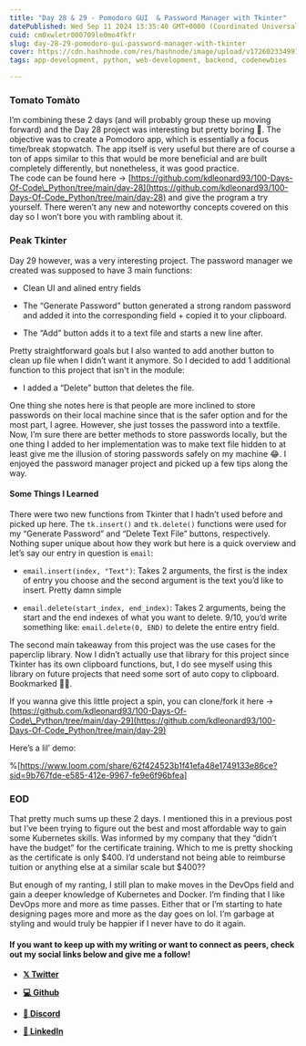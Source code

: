 ```yaml
---
title: "Day 28 & 29 - Pomodoro GUI  & Password Manager with Tkinter"
datePublished: Wed Sep 11 2024 13:35:40 GMT+0000 (Coordinated Universal Time)
cuid: cm0xwletr000709le0mo4fkfr
slug: day-28-29-pomodoro-gui-password-manager-with-tkinter
cover: https://cdn.hashnode.com/res/hashnode/image/upload/v1726023349914/b951a6e1-afd9-4ab4-b434-a14bb7886c56.png
tags: app-development, python, web-development, backend, codenewbies

---
```


### Tomato Tomàto

I’m combining these 2 days (and will probably group these up moving forward) and the Day 28 project was interesting but pretty boring 🥱. The objective was to create a Pomodoro app, which is essentially a focus time/break stopwatch. The app itself is very useful but there are of course a ton of apps similar to this that would be more beneficial and are built completely differently, but nonetheless, it was good practice.  
The code can be found here → [https://github.com/kdleonard93/100-Days-Of-Code\_Python/tree/main/day-28](https://github.com/kdleonard93/100-Days-Of-Code_Python/tree/main/day-28) and give the program a try yourself. There weren’t any new and noteworthy concepts covered on this day so I won’t bore you with rambling about it.

### Peak Tkinter

Day 29 however, was a very interesting project. The password manager we created was supposed to have 3 main functions:

* Clean UI and alined entry fields
    
* The “Generate Password” button generated a strong random password and added it into the corresponding field + copied it to your clipboard.
    
* The “Add” button adds it to a text file and starts a new line after.
    

Pretty straightforward goals but I also wanted to add another button to clean up file when I didn’t want it anymore. So I decided to add 1 additional function to this project that isn't in the module:

* I added a “Delete” button that deletes the file.
    

One thing she notes here is that people are more inclined to store passwords on their local machine since that is the safer option and for the most part, I agree. However, she just tosses the password into a textfile. Now, I’m sure there are better methods to store passwords locally, but the one thing I added to her implementation was to make text file hidden to at least give me the illusion of storing passwords safely on my machine 😂. I enjoyed the password manager project and picked up a few tips along the way.

#### Some Things I Learned

There were two new functions from Tkinter that I hadn’t used before and picked up here. The `tk.insert()` and `tk.delete()` functions were used for my “Generate Password” and “Delete Text File” buttons, respectively. Nothing super unique about how they work but here is a quick overview and let’s say our entry in question is `email`:

* `email.insert(index, "Text")`: Takes 2 arguments, the first is the index of entry you choose and the second argument is the text you’d like to insert. Pretty damn simple
    
* `email.delete(start_index, end_index)`: Takes 2 arguments, being the start and the end indexes of what you want to delete. 9/10, you’d write something like: `email.delete(0, END)` to delete the entire entry field.
    

The second main takeaway from this project was the use cases for the paperclip library. Now I didn’t actually use that library for this project since Tkinter has its own clipboard functions, but, I do see myself using this library on future projects that need some sort of auto copy to clipboard. Bookmarked 🤘🏾.

If you wanna give this little project a spin, you can clone/fork it here → [https://github.com/kdleonard93/100-Days-Of-Code\_Python/tree/main/day-29](https://github.com/kdleonard93/100-Days-Of-Code_Python/tree/main/day-29)

Here’s a lil’ demo:

%[https://www.loom.com/share/62f424523b1f41efa48e1749133e86ce?sid=9b767fde-e585-412e-9967-fe9e6f96bfea] 

### EOD

That pretty much sums up these 2 days. I mentioned this in a previous post but I’ve been trying to figure out the best and most affordable way to gain some Kubernetes skills. Was informed by my company that they “didn’t have the budget” for the certificate training. Which to me is pretty shocking as the certificate is only $400. I’d understand not being able to reimburse tuition or anything else at a similar scale but $400??

But enough of my ranting, I still plan to make moves in the DevOps field and gain a deeper knowledge of Kubernetes and Docker. I’m finding that I like DevOps more and more as time passes. Either that or I’m starting to hate designing pages more and more as the day goes on lol. I’m garbage at styling and would truly be happier if I never have to do it again.

#### **If you want to keep up with my writing or want to connect as peers, check out my social links below and give me a follow!**

* [**𝕏 Twitter**](https://twitter.com/RingoMandingo93)
    
* [**💻 Github**](https://github.com/kdleonard93)
    
* [**👾 Discor**](https://discord.com/users/407639833146818570)[**d**](https://www.linkedin.com/in/kyle-leonard93/)
    
* [**👔 LinkedIn**](https://www.linkedin.com/in/kyle-leonard93/)